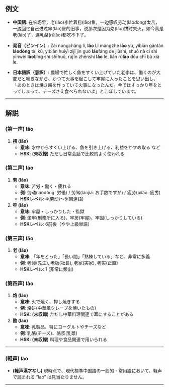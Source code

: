 ## 例文

* **中国語**:
  在农场里，老(lǎo)李忙着捞(lāo)鱼，一边感叹劳动(láodòng)太苦，一边回忆自己进过牢(láo)房的旧事，说那次是因为烙(lào)饼时失火，如今真是老(lǎo)了，连乳酪(rǔlào)都吃不下了。

* **発音（ピンイン）**:
  Zài nóngchǎng lǐ, **lǎo** Lǐ mángzhe **lāo** yú,
  yìbiān gǎntàn **láodòng** tài kǔ,
  yìbiān huíyì zìjǐ jìn guò **láo**fáng de jiùshì,
  shuō nà cì shì yīnwèi **lào**bǐng shí shīhuǒ,
  rújīn zhēnshi **lǎo** le, lián rǔ**lào** dōu chī bù xià le.

* **日本語訳（意訳）**:
  農場で忙しく魚をすくい上げていた老李は、働くのが大変だと嘆きながら、かつて火事を起こして牢屋に入ったことを思い出し、「あのときは焼き餅を作っていて火事になったんだ。今ではすっかり年をとってしまって、チーズさえ食べられないよ」とこぼしています。

---

## 解説
### (第一声) lāo
1. **捞 (lāo)**
   - **意味**: 水中からすくい上げる、魚を引き上げる、利益をかすめ取る など
   - **HSK**: **(未収録)** ただし日常会話で比較的よく使われる

### (第二声) láo
1. **劳 (láo)**
   - **意味**: 苦労・働く・疲れる
   - **例**: 劳动(láodòng: 労働) / 劳驾(láojià: お手数ですが) / 疲劳(píláo: 疲労)
   - **HSKレベル**: 4(劳动)〜5(関連語)
2. **牢 (láo)**
   - **意味**: 牢屋・しっかりした・監獄
   - **例**: 坐牢(刑務所に入る)、牢房(牢屋)、牢固(しっかりしている)
   - **HSKレベル**: 6前後（やや上級単語）

### (第三声) lǎo
1. **老 (lǎo)**
   - **意味**: 「年をとった」「長い間」「熟練している」など、非常に多義
   - **例**: 老师(先生), 老板(社長), 老家(実家), 老实(正直)
   - **HSKレベル**: 1 (非常に頻出)

### (第四声) lào
1. **烙 (lào)**
   - **意味**: 火で焼く、押し焼きする
   - **例**: 烙饼(中華風クレープを焼いたもの)
   - **HSK**: **(未収録)** ただし中華料理関連で耳にすることがある
2. **酪 (lào)**
   - **意味**: 乳製品、特にヨーグルトやチーズなど
   - **例**: 乳酪(チーズ)、酪浆(乳漿)
   - **HSK**: **(未収録)** 料理や食品関連で用いられる

---

### (軽声) lao

- **(軽声漢字なし)**
  現時点で、現代標準中国語の一般的・常用語において、軽声で読まれる “lao” は見当たりません。

---

